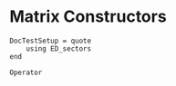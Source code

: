 # Matrix Constructors

```@meta
DocTestSetup = quote
	using ED_sectors
end
```

```@docs
Operator
```
